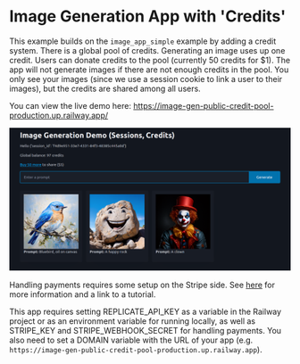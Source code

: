 # Image Generation App with 'Credits'

This example builds on the `image_app_simple` example by adding a credit system. There is a global pool of credits. Generating an image uses up one credit. Users can donate credits to the pool (currently 50 credits for $1). The app will not generate images if there are not enough credits in the pool. You only see your images (since we use a session cookie to link a user to their images), but the credits are shared among all users.

You can view the live demo here: https://image-gen-public-credit-pool-production.up.railway.app/

![screenshot](screenshot.png)

Handling payments requires some setup on the Stripe side. See [here]([https://answerdotai.github.io/fasthtml/by_example.html#again-with-credits](https://docs.fastht.ml/tutorials/by_example.html#again-with-credits)) for more information and a link to a tutorial.

This app requires setting REPLICATE_API_KEY as a variable in the Railway project or as an environment variable for running locally, as well as STRIPE_KEY and STRIPE_WEBHOOK_SECRET for handling payments. You also need to set a DOMAIN variable with the URL of your app (e.g. `https://image-gen-public-credit-pool-production.up.railway.app`).
